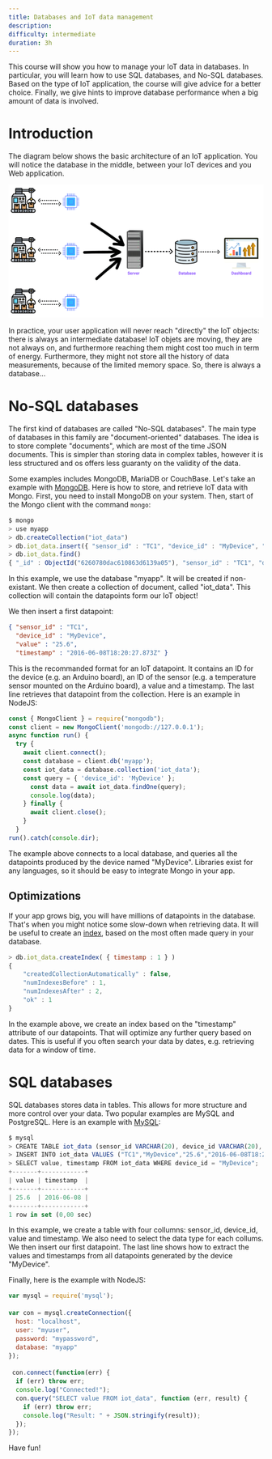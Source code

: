 ```yaml
---
title: Databases and IoT data management
description:
difficulty: intermediate
duration: 3h
---
```


This course will show you how to manage your IoT data in databases.
In particular, you will learn how to use SQL databases, and No-SQL databases.
Based on the type of IoT application, the course will give advice for a better choice.
Finally, we give hints to improve database performance when a big amount of data is involved.


Introduction
============

The diagram below shows the basic architecture of an IoT application.
You will notice the database in the middle, between your IoT devices and you Web application.

![databases](img/databases.png)

In practice, your user application will never reach "directly" the IoT objects: there is always an intermediate database!
IoT objets are moving, they are not always on, and furthermore reaching them might cost too much in term of energy.
Furthermore, they might not store all the history of data measurements, because of the limited memory space.
So, there is always a database...


No-SQL databases
================

The first kind of databases are called "No-SQL databases".
The main type of databases in this family are "document-oriented" databases.
The idea is to store complete "documents", which are most of the time JSON documents.
This is simpler than storing data in complex tables, however it is less structured and os offers less guaranty on the validity of the data.

Some examples includes MongoDB, MariaDB or CouchBase.
Let's take an example with [MongoDB](https://www.mongodb.com).
Here is how to store, and retrieve IoT data with Mongo.
First, you need to install MongoDB on your system.
Then, start of the Mongo client with the command `mongo`:

```js
$ mongo
> use myapp
> db.createCollection("iot_data")
> db.iot_data.insert({ "sensor_id" : "TC1", "device_id" : "MyDevice", "value" : "25.6", "timestamp" : "2016-06-08T18:20:27.873Z" })
> db.iot_data.find()
{ "_id" : ObjectId("6260780dac610863d6139a05"), "sensor_id" : "TC1", "device_id" : "MyDevice", "value" : "25.6", "timestamp" : "2016-06-08T18:20:27.873Z" }
```

In this example, we use the database "myapp". It will be created if non-existant.
We then create a collection of document, called "iot_data".
This collection will contain the datapoints form our IoT object!

We then insert a first datapoint:
```json
{ "sensor_id" : "TC1", 
  "device_id" : "MyDevice", 
  "value" : "25.6", 
  "timestamp" : "2016-06-08T18:20:27.873Z" }
```

This is the recommanded format for an IoT datapoint. It contains an ID for the device (e.g. an Arduino board), an ID of the sensor (e.g. a temperature sensor mounted on the Arduino board), a value and a timestamp.
The last line retrieves that datapoint from the collection.
Here is an example in NodeJS:

```js
const { MongoClient } = require("mongodb");
const client = new MongoClient('mongodb://127.0.0.1');
async function run() {
  try {
    await client.connect();
    const database = client.db('myapp');
    const iot_data = database.collection('iot_data');
    const query = { 'device_id': 'MyDevice' };
      const data = await iot_data.findOne(query);
      console.log(data);
    } finally {
      await client.close();
    }
  }
run().catch(console.dir);
```
The example above connects to a local database, and queries all the datapoints produced by the device named "MyDevice".
Libraries exist for any languages, so it should be easy to integrate Mongo in your app.

Optimizations
-------------

If your app grows big, you will have millions of datapoints in the database.
That's when you might notice some slow-down when retrieving data.
It will be useful to create an [index](https://www.mongodb.com/docs/manual/indexes/), based on the most often made query in your database.
```js
> db.iot_data.createIndex( { timestamp : 1 } )
{
    "createdCollectionAutomatically" : false,
    "numIndexesBefore" : 1,
    "numIndexesAfter" : 2,
    "ok" : 1
}
```
In the example above, we create an index based on the "timestamp" attribute of our datapoints.
That will optimize any further query based on dates. This is useful if you often search your data by dates, e.g. retrieving data for a window of time.


SQL databases
=============

SQL databases stores data in tables. This allows for more structure and more control over your data.
Two popular examples are MySQL and PostgreSQL.
Here is an example with [MySQL](https://www.mysql.com):
```js
$ mysql
> CREATE TABLE iot_data (sensor_id VARCHAR(20), device_id VARCHAR(20), value VARCHAR(20), timestamp DATE);
> INSERT INTO iot_data VALUES ("TC1","MyDevice","25.6","2016-06-08T18:20:27.873Z");
> SELECT value, timestamp FROM iot_data WHERE device_id = "MyDevice";
+-------+------------+
| value | timestamp  |
+-------+------------+
| 25.6  | 2016-06-08 |
+-------+------------+
1 row in set (0,00 sec)
```

In this example, we create a table with four collumns: sensor_id, device_id, value and timestamp.
We also need to select the data type for each collums.
We then insert our first datapoint.
The last line shows how to extract the values and timestamps from all datapoints generated by the device "MyDevice".

Finally, here is the example with NodeJS:

```js
var mysql = require('mysql');

var con = mysql.createConnection({
  host: "localhost",
  user: "myuser",
  password: "mypassword",
  database: "myapp"
});

 con.connect(function(err) {
  if (err) throw err;
  console.log("Connected!");
  con.query("SELECT value FROM iot_data", function (err, result) {
    if (err) throw err;
    console.log("Result: " + JSON.stringify(result));
  });
});
```

Have fun!
